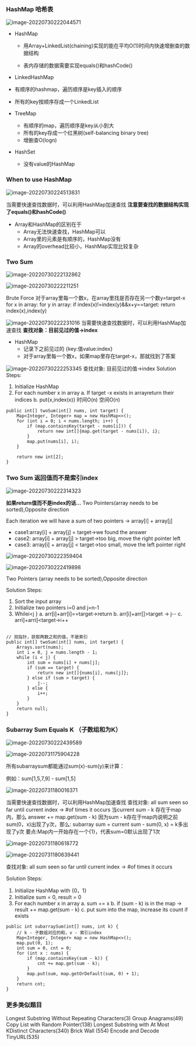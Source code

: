### HashMap 哈希表

![image-20220730222044571](assets/image-20220730222044571.png)

- HashMap

  - 用Array+LinkedList(chaining)实现的能在平均O(1)时间内快速增删查的数据结构 

  - 表内存储的数据需要实现equals()和hashCode() 
- LinkedHashMap
- 有顺序的hashmap，遍历顺序是key插入的顺序
- 所有的key按顺序存成一个LinkedList 
- TreeMap
  - 有顺序的map，遍历顺序是key从小到大
  - 所有的key存成一个红黑树(self-balancing binary tree)
  - 增删查O(logn)

- HashSet
  - 没有value的HashMap

### When to use HashMap

![image-20220730224513831](assets/image-20220730224513831.png)

当需要快速查找数据时，可以利用HashMap加速查找
**注意要查找的数据结构实现了equals()和hashCode()**

- Array和HashMap的区别在于
  - Array无法快速查找，HashMap可以
  - Array里的元素是有顺序的，HashMap没有
  - Array的overhead比较小，HashMap实现比较复杂

### Two Sum

![image-20220730222132862](assets/image-20220730222132862.png)

![image-20220730222211251](assets/image-20220730222211251.png)


Brute Force
对于array里每一个数x，在array里找是否存在另一个数y=target-x
for x in array:
		for y in array:
				if index(x)!=index(y)&&x+y==target:
						return index(x),index(y)

![image-20220730222231016](assets/image-20220730222231016.png)
当需要快速查找数据时，可以利用HashMap加速查找
**查找对象：目前见过的值→index**

- HashMap
  - 记录下之前见过的 {key:值value:index}
  - 对于array里每一个数x，如果map里存在target-x，那就找到了答案

![image-20220730222253345](assets/image-20220730222253345.png)
查找对象: 目前见过的值→index
Solution Steps:

1. Initialize HashMap
2. For each number x in array
    a.  If target -x exists in arrayreturn their indices
    b.  put{x,index(x)} 
    时间O(n) 
    空间O(n)

```
public int[] twoSum(int[] nums, int target) {
    Map<Integer, Integer> map = new HashMap<>();
    for (int i = 0; i < nums.length; i++) {
        if (map.containsKey(target - nums[i])) {
            return new int[]{map.get(target - nums[i]), i};
        }
        map.put(nums[i], i);
    }

    return new int[2];
}
```



### Two Sum 返回值而不是索引index

![image-20220730222314323](assets/image-20220730222314323.png)

**如果return值而不是index的话...**
Two Pointers(array needs to be sorted),Opposite direction

Each iteration we will have a sum of two pointers → array[i] + array[j]

- case1:array[i] + array[j] = target→we found the answer
- case2: array[i] + array[j] > target→too big, move the right pointer left
- case3: array[i] + array[j] < target→too small,  move the left pointer right

![image-20220730222359404](assets/image-20220730222359404.png)

![image-20220730222419898](assets/image-20220730222419898.png)


Two Pointers (array needs to be sorted),Opposite direction

Solution Steps:

1. Sort the input array 
2. Initialize two pointers i=0 and j=n-1 
3. Whilei<j } 
    a.  arr[i]+arr[i]==target→return
    b.  arr[i]+arr[]>target → j-- 
    c.  arri]+arri]<target→i++

```

// 双指针，获取两数之和的值，不是索引   
public int[] twoSum(int[] nums, int target) {
    Arrays.sort(nums);
    int i = 0, j = nums.length - 1;
    while (i < j) {
        int sum = nums[i] + nums[j];
        if (sum == target) {
            return new int[]{nums[i], nums[j]};
        } else if (sum > target) {
            j--;
        } else {
            i++;
        }
    }
    return null;
}
```

### Subarray Sum Equals K （子数组和为K）

![image-20220730222439589](assets/image-20220730222439589.png)

![image-20220731175904228](assets/image-20220731175904228.png)

所有subarraysum都能通过sum(x)-sum(y)来计算：

例如：sum[1,5,7,9] - sum[1,5]

![image-20220731180016371](assets/image-20220731180016371.png)

当需要快速查找数据时，可以利用HashMap加速查找
查找对象: all sum seen so far until current index → #of times it occurs
当current sum - k 存在于map内，那么 answer += map.get(sum - k)
因为sum - k存在于map内说明之前sum(0，x)出现了y次，那么:
subarray sum = current sum - sum(0, x) = k多出现了y次
要点:Map内一开始存在一个{1}，代表sum=0默认出现了1次

![image-20220731180618772](assets/image-20220731180618772.png)

![image-20220731180639441](assets/image-20220731180639441.png)

查找对象: all sum seen so far until current index → #of times it occurs

Solution Steps:

1. Initialize HashMap with {0，1} 
2. Initialize sum = 0, result = 0
3. For each number x in array 
    a. sum += x 
    b. if (sum - k) is in the map → result += map.get(sum - k)
    c. put sum into the map, increase its count if exists

```
public int subarraySum(int[] nums, int k) {
    // k - 子数组对应的和，v - 索引index
    Map<Integer, Integer> map = new HashMap<>();
    map.put(0, 1);
    int sum = 0, cnt = 0;
    for (int x : nums) {
        if (map.containsKey(sum - k)) {
            cnt += map.get(sum - k);
        }
        map.put(sum, map.getOrDefault(sum, 0) + 1);
    }
    return cnt;
}
```



### 更多类似题目
Longest Substring Without Repeating Characters(3)
Group Anagrams(49)
Copy List with Random Pointer(138)
Longest Substring with At Most KDistinct Characters(340)
Brick Wall (554)
Encode and Decode TinyURL(535)
